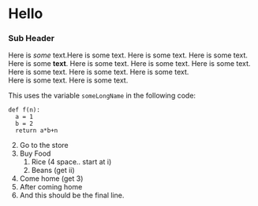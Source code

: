# Hello
### Sub Header

Here is *some* text.Here is some text. Here is some text. Here is some text.
Here is some **text**. Here is some text. Here is some text.
Here is some text. Here is some text. Here is some text. Here is some text. <br> Here is some text. Here is some text.

This uses the variable `someLongName` in the following code:
~~~
def f(n):
  a = 1
  b = 2
  return a*b+n
~~~

2. Go to the store
2. Buy Food
   1. Rice (4 space.. start at i)
   6. Beans (get ii)
1. Come home (get 3)
2. After coming home
3. And this should be the final line.
